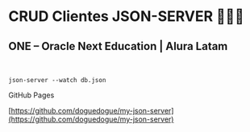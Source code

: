 # CRUD Clientes JSON-SERVER 🚀🚀🚀

## ONE – Oracle Next Education | Alura Latam

<br>

```
json-server --watch db.json
```


GitHub Pages

[https://github.com/doguedogue/my-json-server](https://github.com/doguedogue/my-json-server)
